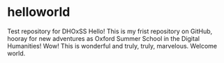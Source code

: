 # helloworld
Test repository for DHOxSS
Hello! This is my frist repository on GitHub, hooray for new adventures as Oxford Summer School in the Digital Humanities!
Wow!
This is wonderful and truly, truly, marvelous.
Welcome world.

